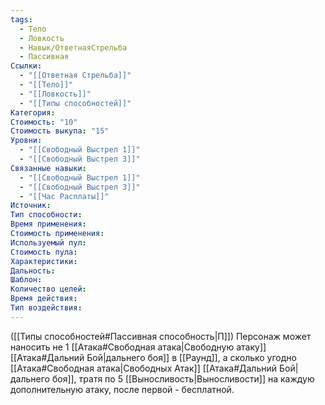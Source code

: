 ```yaml
---
tags:
  - Тело
  - Ловкость
  - Навык/ОтветнаяСтрельба
  - Пассивная
Ссылки:
  - "[[Ответная Стрельба]]"
  - "[[Тело]]"
  - "[[Ловкость]]"
  - "[[Типы способностей]]"
Категория: 
Стоимость: "10"
Стоимость выкупа: "15"
Уровни:
  - "[[Свободный Выстрел 1]]"
  - "[[Свободный Выстрел 3]]"
Связанные навыки:
  - "[[Свободный Выстрел 1]]"
  - "[[Свободный Выстрел 3]]"
  - "[[Час Расплаты]]"
Источник:
Тип способности:
Время применения:
Стоимость применения:
Используемый пул:
Стоимость пула:
Характеристики:
Дальность:
Шаблон:
Количество целей:
Время действия:
Тип воздействия:
---
```

([[Типы способностей#Пассивная способность|П]]) Персонаж может наносить не 1 [[Атака#Свободная атака|Свободную атаку]] [[Атака#Дальний Бой|дальнего боя]] в [[Раунд]], а сколько угодно [[Атака#Свободная атака|Свободных Атак]] [[Атака#Дальний Бой|дальнего боя]], тратя по 5 [[Выносливость|Выносливости]] на каждую дополнительную атаку, после первой - бесплатной. 